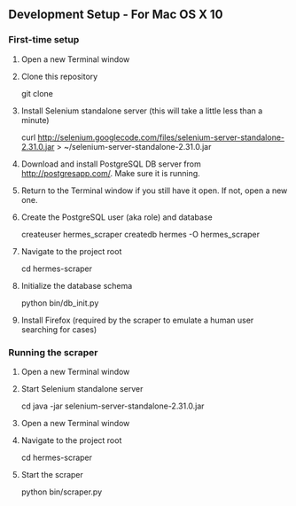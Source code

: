 ## Development Setup - For Mac OS X 10

### First-time setup

1) Open a new Terminal window

2) Clone this repository

    git clone <URL OF THIS REPOSITORY>

3) Install Selenium standalone server (this will take a little less than a minute)
    
    curl http://selenium.googlecode.com/files/selenium-server-standalone-2.31.0.jar > ~/selenium-server-standalone-2.31.0.jar

4) Download and install PostgreSQL DB server from http://postgresapp.com/. Make sure it is running.

5) Return to the Terminal window if you still have it open. If not, open a new one.

6) Create the PostgreSQL user (aka role) and database

    createuser hermes_scraper
    createdb hermes -O hermes_scraper

7) Navigate to the project root

    cd hermes-scraper

8) Initialize the database schema

    python bin/db_init.py

9) Install Firefox (required by the scraper to emulate a human user searching for cases)

### Running the scraper

1) Open a new Terminal window

2) Start Selenium standalone server

    cd
    java -jar selenium-server-standalone-2.31.0.jar

3) Open a new Terminal window

4) Navigate to the project root

    cd hermes-scraper

5) Start the scraper

    python bin/scraper.py

